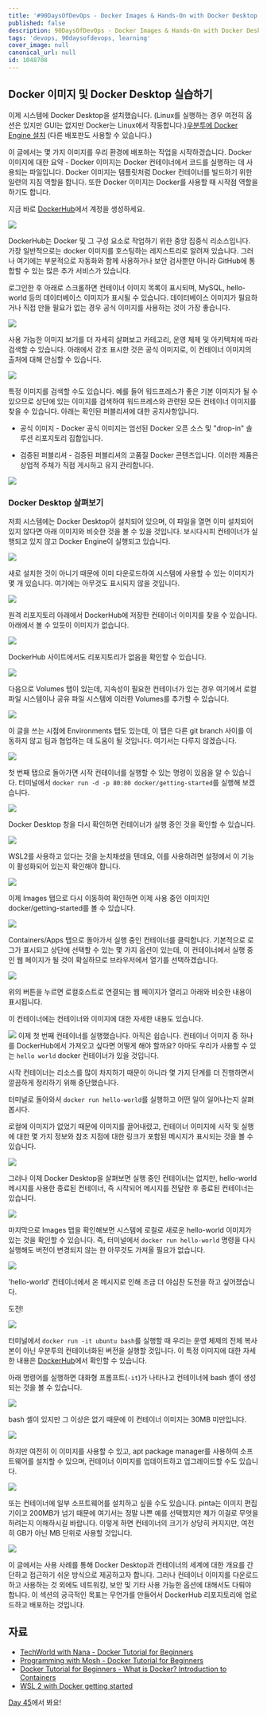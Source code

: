 ```yaml
---
title: '#90DaysOfDevOps - Docker Images & Hands-On with Docker Desktop - Day 44'
published: false
description: 90DaysOfDevOps - Docker Images & Hands-On with Docker Desktop
tags: 'devops, 90daysofdevops, learning'
cover_image: null
canonical_url: null
id: 1048708
---
```


## Docker 이미지 및 Docker Desktop 실습하기

이제 시스템에 Docker Desktop을 설치했습니다. (Linux를 실행하는 경우 여전히 옵션은 있지만 GUI는 없지만 Docker는 Linux에서 작동합니다.)[우분투에 Docker Engine 설치](https://docs.docker.com/engine/install/ubuntu/) (다른 배포판도 사용할 수 있습니다.)

이 글에서는 몇 가지 이미지를 우리 환경에 배포하는 작업을 시작하겠습니다. Docker 이미지에 대한 요약 - Docker 이미지는 Docker 컨테이너에서 코드를 실행하는 데 사용되는 파일입니다. Docker 이미지는 템플릿처럼 Docker 컨테이너를 빌드하기 위한 일련의 지침 역할을 합니다. 또한 Docker 이미지는 Docker를 사용할 때 시작점 역할을 하기도 합니다.

지금 바로 [DockerHub](https://hub.docker.com/)에서 계정을 생성하세요.

![](/2022/Days/Images/Day44_Containers1.png)

DockerHub는 Docker 및 그 구성 요소로 작업하기 위한 중앙 집중식 리소스입니다. 가장 일반적으로는 docker 이미지를 호스팅하는 레지스트리로 알려져 있습니다. 그러나 여기에는 부분적으로 자동화와 함께 사용하거나 보안 검사뿐만 아니라 GitHub에 통합할 수 있는 많은 추가 서비스가 있습니다.

로그인한 후 아래로 스크롤하면 컨테이너 이미지 목록이 표시되며, MySQL, hello-world 등의 데이터베이스 이미지가 표시될 수 있습니다. 데이터베이스 이미지가 필요하거나 직접 만들 필요가 없는 경우 공식 이미지를 사용하는 것이 가장 좋습니다.

![](/2022/Days/Images/Day44_Containers2.png)

사용 가능한 이미지 보기를 더 자세히 살펴보고 카테고리, 운영 체제 및 아키텍처에 따라 검색할 수 있습니다. 아래에서 강조 표시한 것은 공식 이미지로, 이 컨테이너 이미지의 출처에 대해 안심할 수 있습니다.

![](/2022/Days/Images/Day44_Containers3.png)

특정 이미지를 검색할 수도 있습니다. 예를 들어 워드프레스가 좋은 기본 이미지가 될 수 있으므로 상단에 있는 이미지를 검색하여 워드프레스와 관련된 모든 컨테이너 이미지를 찾을 수 있습니다. 아래는 확인된 퍼블리셔에 대한 공지사항입니다.

- 공식 이미지 - Docker 공식 이미지는 엄선된 Docker 오픈 소스 및 "drop-in" 솔루션 리포지토리 집합입니다.

- 검증된 퍼블리셔 - 검증된 퍼블리셔의 고품질 Docker 콘텐츠입니다. 이러한 제품은 상업적 주체가 직접 게시하고 유지 관리합니다.

![](/2022/Days/Images/Day44_Containers4.png)

### Docker Desktop 살펴보기

저희 시스템에는 Docker Desktop이 설치되어 있으며, 이 파일을 열면 이미 설치되어 있지 않다면 아래 이미지와 비슷한 것을 볼 수 있을 것입니다. 보시다시피 컨테이너가 실행되고 있지 않고 Docker Engine이 실행되고 있습니다.

![](/2022/Days/Images/Day44_Containers5.png)

새로 설치한 것이 아니기 때문에 이미 다운로드하여 시스템에 사용할 수 있는 이미지가 몇 개 있습니다. 여기에는 아무것도 표시되지 않을 것입니다.

![](/2022/Days/Images/Day44_Containers6.png)

원격 리포지토리 아래에서 DockerHub에 저장한 컨테이너 이미지를 찾을 수 있습니다. 아래에서 볼 수 있듯이 이미지가 없습니다.

![](/2022/Days/Images/Day44_Containers7.png)

DockerHub 사이트에서도 리포지토리가 없음을 확인할 수 있습니다.

![](/2022/Days/Images/Day44_Containers8.png)

다음으로 Volumes 탭이 있는데, 지속성이 필요한 컨테이너가 있는 경우 여기에서 로컬 파일 시스템이나 공유 파일 시스템에 이러한 Volumes를 추가할 수 있습니다.

![](/2022/Days/Images/Day44_Containers9.png)

이 글을 쓰는 시점에 Environments 탭도 있는데, 이 탭은 다른 git branch 사이를 이동하지 않고 팀과 협업하는 데 도움이 될 것입니다. 여기서는 다루지 않겠습니다.

![](/2022/Days/Images/Day44_Containers10.png)

첫 번째 탭으로 돌아가면 시작 컨테이너를 실행할 수 있는 명령이 있음을 알 수 있습니다. 터미널에서 `docker run -d -p 80:80 docker/getting-started`를 실행해 보겠습니다.

![](/2022/Days/Images/Day44_Containers11.png)

Docker Desktop 창을 다시 확인하면 컨테이너가 실행 중인 것을 확인할 수 있습니다.

![](/2022/Days/Images/Day44_Containers12.png)

WSL2를 사용하고 있다는 것을 눈치채셨을 텐데요, 이를 사용하려면 설정에서 이 기능이 활성화되어 있는지 확인해야 합니다.

![](/2022/Days/Images/Day44_Containers13.png)

이제 Images 탭으로 다시 이동하여 확인하면 이제 사용 중인 이미지인 docker/getting-started를 볼 수 있습니다.

![](/2022/Days/Images/Day44_Containers14.png)

Containers/Apps 탭으로 돌아가서 실행 중인 컨테이너를 클릭합니다. 기본적으로 로그가 표시되고 상단에 선택할 수 있는 몇 가지 옵션이 있는데, 이 컨테이너에서 실행 중인 웹 페이지가 될 것이 확실하므로 브라우저에서 열기를 선택하겠습니다.

![](/2022/Days/Images/Day44_Containers15.png)

위의 버튼을 누르면 로컬호스트로 연결되는 웹 페이지가 열리고 아래와 비슷한 내용이 표시됩니다.

이 컨테이너에는 컨테이너와 이미지에 대한 자세한 내용도 있습니다.

![](/2022/Days/Images/Day44_Containers16.png)
이제 첫 번째 컨테이너를 실행했습니다. 아직은 쉽습니다. 컨테이너 이미지 중 하나를 DockerHub에서 가져오고 싶다면 어떻게 해야 할까요? 아마도 우리가 사용할 수 있는 `hello world` docker 컨테이너가 있을 것입니다.

시작 컨테이너는 리소스를 많이 차지하기 때문이 아니라 몇 가지 단계를 더 진행하면서 깔끔하게 정리하기 위해 중단했습니다.

터미널로 돌아와서 `docker run hello-world`를 실행하고 어떤 일이 일어나는지 살펴봅시다.

로컬에 이미지가 없었기 때문에 이미지를 끌어내렸고, 컨테이너 이미지에 시작 및 실행에 대한 몇 가지 정보와 참조 지점에 대한 링크가 포함된 메시지가 표시되는 것을 볼 수 있습니다.

![](/2022/Days/Images/Day44_Containers17.png)

그러나 이제 Docker Desktop을 살펴보면 실행 중인 컨테이너는 없지만, hello-world 메시지를 사용한 종료된 컨테이너, 즉 시작되어 메시지를 전달한 후 종료된 컨테이너는 있습니다.

![](/2022/Days/Images/Day44_Containers18.png)

마지막으로 Images 탭을 확인해보면 시스템에 로컬로 새로운 hello-world 이미지가 있는 것을 확인할 수 있습니다. 즉, 터미널에서 `docker run hello-world` 명령을 다시 실행해도 버전이 변경되지 않는 한 아무것도 가져올 필요가 없습니다.

![](/2022/Days/Images/Day44_Containers19.png)

'hello-world' 컨테이너에서 온 메시지로 인해 조금 더 야심찬 도전을 하고 싶어졌습니다.

도전!

![](/2022/Days/Images/Day44_Containers20.png)

터미널에서 `docker run -it ubuntu bash`를 실행할 때 우리는 운영 체제의 전체 복사본이 아닌 우분투의 컨테이너화된 버전을 실행할 것입니다. 이 특정 이미지에 대한 자세한 내용은 [DockerHub](https://hub.docker.com/_/ubuntu)에서 확인할 수 있습니다.

아래 명령어를 실행하면 대화형 프롬프트(`-it`)가 나타나고 컨테이너에 bash 셸이 생성되는 것을 볼 수 있습니다.

![](/2022/Days/Images/Day44_Containers21.png)

bash 셸이 있지만 그 이상은 없기 때문에 이 컨테이너 이미지는 30MB 미만입니다.

![](/2022/Days/Images/Day44_Containers22.png)

하지만 여전히 이 이미지를 사용할 수 있고, apt package manager를 사용하여 소프트웨어를 설치할 수 있으며, 컨테이너 이미지를 업데이트하고 업그레이드할 수도 있습니다.

![](/2022/Days/Images/Day44_Containers23.png)

또는 컨테이너에 일부 소프트웨어를 설치하고 싶을 수도 있습니다. pinta는 이미지 편집기이고 200MB가 넘기 때문에 여기서는 정말 나쁜 예를 선택했지만 제가 이걸로 무엇을 하려는지 이해하시길 바랍니다. 이렇게 하면 컨테이너의 크기가 상당히 커지지만, 여전히 GB가 아닌 MB 단위로 사용할 것입니다.

![](/2022/Days/Images/Day44_Containers24.png)

이 글에서는 사용 사례를 통해 Docker Desktop과 컨테이너의 세계에 대한 개요를 간단하고 접근하기 쉬운 방식으로 제공하고자 합니다. 그러나 컨테이너 이미지를 다운로드하고 사용하는 것 외에도 네트워킹, 보안 및 기타 사용 가능한 옵션에 대해서도 다뤄야 합니다. 이 섹션의 궁극적인 목표는 무언가를 만들어서 DockerHub 리포지토리에 업로드하고 배포하는 것입니다.

## 자료

- [TechWorld with Nana - Docker Tutorial for Beginners](https://www.youtube.com/watch?v=3c-iBn73dDE)
- [Programming with Mosh - Docker Tutorial for Beginners](https://www.youtube.com/watch?v=pTFZFxd4hOI)
- [Docker Tutorial for Beginners - What is Docker? Introduction to Containers](https://www.youtube.com/watch?v=17Bl31rlnRM&list=WL&index=128&t=61s)
- [WSL 2 with Docker getting started](https://www.youtube.com/watch?v=5RQbdMn04Oc)

[Day 45](day45.md)에서 봐요!
